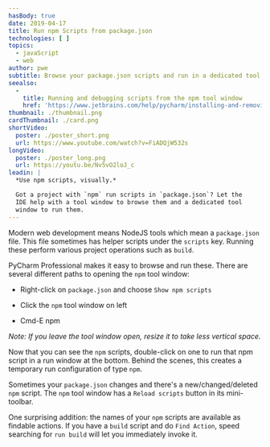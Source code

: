 ```yaml
---
hasBody: true
date: 2019-04-17
title: Run npm Scripts from package.json
technologies: [ ]
topics:
  - javaScript
  - web
author: pwe
subtitle: Browse your package.json scripts and run in a dedicated tool window.
seealso:
  - 
    title: Running and debugging scripts from the npm tool window
    href: 'https://www.jetbrains.com/help/pycharm/installing-and-removing-external-software-using-node-package-manager.html#ws_npm_run_debug_scripts_from_npm_tool_window'
thumbnail: ./thumbnail.png
cardThumbnail: ./card.png
shortVideo:
  poster: ./poster_short.png
  url: https://www.youtube.com/watch?v=FiADQjW532s
longVideo:
  poster: ./poster_long.png
  url: https://youtu.be/Nv5vO2loJ_c
leadin: |
  *Use npm scripts, visually.*

  Got a project with `npm` run scripts in `package.json`? Let the
  IDE help with a tool window to browse them and a dedicated tool
  window to run them.
---
```


Modern web development means NodeJS tools which mean a `package.json` file. This file sometimes has helper scripts under the `scripts` key. Running these perform various project operations such as `build`.

PyCharm Professional makes it easy to browse and run these. There are several different paths to opening the `npm` tool window:

- Right-click on `package.json` and choose `Show npm scripts`

- Click the `npm` tool window on left

- Cmd-E npm

*Note: If you leave the tool window open, resize it to take less vertical space.*

Now that you can see the `npm` scripts, double-click on one to run that npm script in a run window at the bottom. Behind the scenes, this creates a temporary run configuration of type `npm`.

Sometimes your `package.json` changes and there's a new/changed/deleted `npm` script. The `npm` tool window has a `Reload scripts` button in its mini-toolbar.

One surprising addition: the names of your `npm` scripts are available as findable actions. If you have a `build` script and do `Find Action`, speed searching for `run build` will let you immediately invoke it. 
